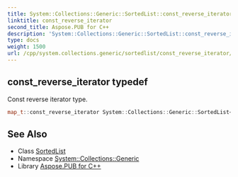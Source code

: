 ```yaml
---
title: System::Collections::Generic::SortedList::const_reverse_iterator typedef
linktitle: const_reverse_iterator
second_title: Aspose.PUB for C++
description: 'System::Collections::Generic::SortedList::const_reverse_iterator typedef. Const reverse iterator type in C++.'
type: docs
weight: 1500
url: /cpp/system.collections.generic/sortedlist/const_reverse_iterator/
---
```

## const_reverse_iterator typedef


Const reverse iterator type.

```cpp
map_t::const_reverse_iterator System::Collections::Generic::SortedList< TKey, TValue >::const_reverse_iterator
```

## See Also

* Class [SortedList](../)
* Namespace [System::Collections::Generic](../../)
* Library [Aspose.PUB for C++](../../../)
